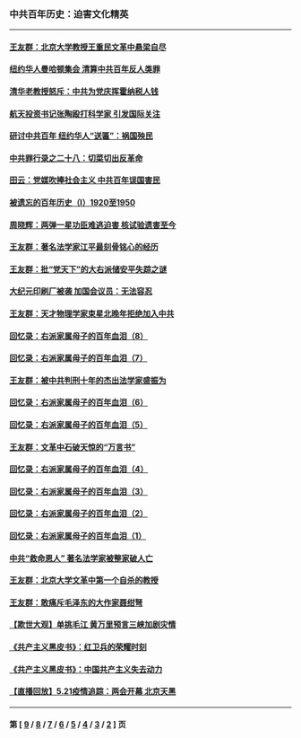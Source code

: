 ### 中共百年历史：迫害文化精英
---
#### [王友群：北京大学教授王重民文革中悬梁自尽](../../pages/nf1176111/n13084645.md?07140430) 
#### [纽约华人曼哈顿集会 清算中共百年反人类罪](../../pages/nf1176111/n13084157.md?07140430) 
#### [清华老教授怒斥：中共为党庆挥霍纳税人钱](../../pages/nf1176111/n13071430.md?07140430) 
#### [航天投资书记张陶殴打科学家 引发国际关注](../../pages/nf1176111/n13069132.md?07140430) 
#### [研讨中共百年 纽约华人“送匾”：祸国殃民](../../pages/nf1176111/n13057367.md?07140430) 
#### [中共罪行录之二十八：切菜切出反革命](../../pages/nf1176111/n13030600.md?07140430) 
#### [田云：党媒吹捧社会主义 中共百年误国害民](../../pages/nf1176111/n13006682.md?07140430) 
#### [被遗忘的百年历史（I）1920至1950](../../pages/nf1176111/n12986411.md?07140430) 
#### [周晓辉：两弹一星功臣难逃迫害 核试验遗害至今](../../pages/nf1176111/n12974997.md?07140430) 
#### [王友群：著名法学家江平最刻骨铭心的经历](../../pages/nf1176111/n12970787.md?07140430) 
#### [王友群：批“党天下”的大右派储安平失踪之谜](../../pages/nf1176111/n12954229.md?07140430) 
#### [大纪元印刷厂被袭 加国会议员：无法容忍](../../pages/nf1176111/n12883028.md?07140430) 
#### [王友群：天才物理学家束星北晚年拒绝加入中共](../../pages/nf1176111/n12792913.md?07140430) 
#### [回忆录：右派家属母子的百年血泪（8）](../../pages/nf1176111/n12706196.md?07140430) 
#### [回忆录：右派家属母子的百年血泪（7）](../../pages/nf1176111/n12706191.md?07140430) 
#### [王友群：被中共判刑十年的杰出法学家盛振为](../../pages/nf1176111/n12706141.md?07140430) 
#### [回忆录：右派家属母子的百年血泪（6）](../../pages/nf1176111/n12698863.md?07140430) 
#### [回忆录：右派家属母子的百年血泪（5）](../../pages/nf1176111/n12692515.md?07140430) 
#### [王友群：文革中石破天惊的“万言书”](../../pages/nf1176111/n12690994.md?07140430) 
#### [回忆录：右派家属母子的百年血泪（4）](../../pages/nf1176111/n12686410.md?07140430) 
#### [回忆录：右派家属母子的百年血泪（3）](../../pages/nf1176111/n12683820.md?07140430) 
#### [回忆录：右派家属母子的百年血泪（2）](../../pages/nf1176111/n12679738.md?07140430) 
#### [回忆录：右派家属母子的百年血泪（1）](../../pages/nf1176111/n12678112.md?07140430) 
#### [中共“救命恩人” 著名法学家被整家破人亡](../../pages/nf1176111/n12658168.md?07140430) 
#### [王友群：北京大学文革中第一个自杀的教授](../../pages/nf1176111/n12632697.md?07140430) 
#### [王友群：敢痛斥毛泽东的大作家聂绀弩](../../pages/nf1176111/n12384788.md?07140430) 
#### [【欺世大观】单挑毛江 黄万里预言三峡加剧灾情](../../pages/nf1176111/n12357101.md?07140430) 
#### [《共产主义黑皮书》：红卫兵的荣耀时刻](../../pages/nf1176111/n12190329.md?07140430) 
#### [《共产主义黑皮书》：中国共产主义失去动力](../../pages/nf1176111/n12168749.md?07140430) 
#### [【直播回放】5.21疫情追踪：两会开幕 北京天黑](../../pages/nf1176111/n12126358.md?07140430) 

---
#### 第 [ [9](./9.md?07140430) / [8](./8.md?07140430) / [7](./7.md?07140430) / [6](./6.md?07140430) / [5](./5.md?07140430) / [4](./4.md?07140430) / [3](./3.md?07140430) / [2](./2.md?07140430) ] 页
